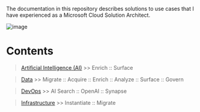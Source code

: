 The documentation in this repository describes solutions to use cases that I have experienced as a Microsoft Cloud Solution Architect.

![image](https://user-images.githubusercontent.com/44923999/185972867-64465cc3-0769-4045-bc5d-672f573854c7.png)

# Contents

> [Artificial Intelligence (AI)](AI.html) >> Enrich :: Surface

> [Data](Data.html) >> Migrate :: Acquire :: Enrich :: Analyze :: Surface :: Govern

> [DevOps](DevOps.html) >> AI Search :: OpenAI :: Synapse

> [Infrastructure](Infrastructure.html) >> Instantiate :: Migrate
